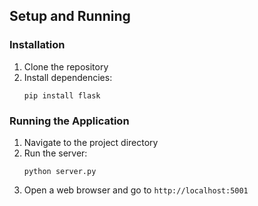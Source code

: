 ## Setup and Running

### Installation
1. Clone the repository
2. Install dependencies:
   ```
   pip install flask
   ```

### Running the Application
1. Navigate to the project directory
2. Run the server:
   ```
   python server.py
   ```
3. Open a web browser and go to `http://localhost:5001`


